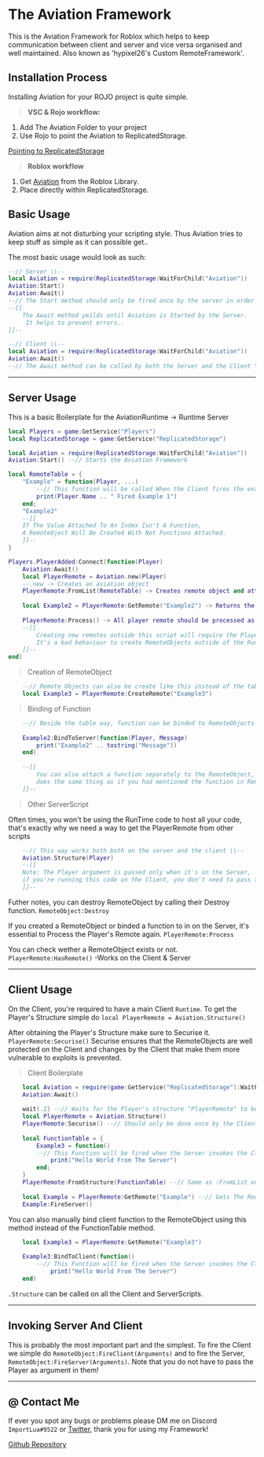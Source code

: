 # The Aviation Framework

This is the Aviation Framework for Roblox which helps to keep communication between client and server and vice versa organised and well maintained. Also known as 'hypixel26's Custom RemoteFramework'.

## Installation Process

Installing Aviation for your ROJO project is quite simple. 

>**VSC & Rojo workflow:**

1. Add The Aviation Folder to your project
1. Use Rojo to point the Aviation to ReplicatedStorage.

[Pointing to ReplicatedStorage](https://github.com/Frieda-VI/Aviation/blob/main/default.project.json)

>**Roblox workflow**
1. Get [Aviation](https://www.roblox.com/library/8014570440/Aviation-V1) from the Roblox Library.
2. Place directly within ReplicatedStorage.

## Basic Usage
Aviation aims at not disturbing your scripting style. Thus Aviation tries to keep stuff as simple as it can possible get..

The most basic usage would look as such:
```lua
--// Server \\--
local Aviation = require(ReplicatedStorage:WaitForChild("Aviation"))
Aviation:Start()
Aviation:Await()
--// The Start method should only be fired once by the server in order to start the Framework \\--
--[[
    The Await method yeilds until Aviation is Started by the Server.
     It helps to prevent errors..
]]--
```

```lua
--// Client \\--
local Aviation = require(ReplicatedStorage:WaitForChild("Aviation"))
Aviation:Await()
--// The Await method can be called by both the Server and the Client \\--
```

---
## Server Usage
This is a basic Boilerplate for the AviationRuntime -> Runtime Server
```lua
local Players = game:GetService("Players")
local ReplicatedStorage = game:GetService("ReplicatedStorage")

local Aviation = require(ReplicatedStorage:WaitForChild("Aviation"))
Aviation:Start() --// Starts the Aviation Framework

local RemoteTable = {
    "Example" = function(Player, ...)
        --// This function will be called When the Client fires the example remote \\--
        print(Player.Name .. " Fired Example 1")
    end;
    "Example2"
    --[[
    If The Value Attached To An Index Isn't A Function,
    A RemoteOject Will Be Created With Not Functions Attached.
    ]]--
}

Players.PlayerAdded:Connect(function(Player)
    Aviation:Await()
    local PlayerRemote = Aviation.new(Player)
    --.new -> Creates an aviation object
    PlayerRemote:FromList(RemoteTable) -> Creates remote object and attaches a function to them if they had one
    
    local Example2 = PlayerRemote:GetRemote("Example2") -> Returns the RemoteObject requested
    
    PlayerRemote:Process() -> All player remote should be processed as soon the functions are attached
    --[[
        Creating new remotes outside this script will require the PlayerRemote to be Processed again!
        It's a bad behaviour to create RemoteObjects outside of the RunTime Script.
    ]]--
end)
```

> Creation of RemoteObject
```lua
    --// Remote Objects can also be create like this instead of the table manner \\--
    local Example3 = PlayerRemote:CreateRemote("Example3")
```

> Binding of Function

```lua
    --// Beside the table way, function can be binded to RemoteObjects in a way demonstrated below \\--
    
    Example2:BindToServer(function(Player, Message)
        print("Example2" .. tostring("Message"))
    end)
    
    --[[
        You can also attach a function separately to the RemoteObject,
        does the same thing as if you had mentioned the function in RemoteTable.
    ]]--
```
> Other ServerScript

Often times, you won't be using the RunTime code to host all your code, that's exactly why we need a way to get the PlayerRemote from other scripts

```lua
    --// This way works both both on the server and the client \\--
    Aviation.Structure(Player)
    --[[ 
    Note: The Player argument is passed only when it's on the Server,
    if you're running this code on the Client, you don't need to pass the Player.
    ]]--
```

Futher notes, you can destroy RemoteObject by calling their Destroy function. `RemoteObject:Destroy`

If you created a RemoteObject or binded a function to in on the Server, it's essential to Process the Player's Remote again. `PlayerRemote:Process`

You can check wether a RemoteObject exists or not. `PlayerRemote:HasRemote()` -Works on the Client & Server

---

## Client Usage

On the Client, you're required to have a main Client `Runtime`.
To get the Player's Structure simple do `local PlayerRemote = Aviation.Structure()`

After obtaining the Player's Structure make sure to Securise it. `PlayerRemote:Securise()`  Securise ensures that the RemoteObjects are well protected on the Client and changes by the Client that make them more vulnerable to exploits is prevented.

> Client Boilerplate

```lua
    local Aviation = require(game:GetService("ReplicatedStorage"):WaitForChild("Aviation"))
    Aviation:Await()
    
    wait(.2) --// Waits for the Player's structure "PlayerRemote" to be processed 
    local PlayerRemote = Aviation.Structure()
    PlayerRemote:Securise() --// Should only be done once by the Client
    
    local FunctionTable = {
        Example3 = function()
        --// This Function will be fired when the Server invokes the Client
            print("Hello World From The Server")
        end;
    }
    PlayerRemote:FromStructure(FunctionTable) --// Same as :FromList on the Server
    
    local Example = PlayerRemote:GetRemote("Example") --// Gets The Requested Remote 
    Example:FireServer()
```

You can also manually bind client function to the RemoteObject using this method instead of the FunctionTable method.

```lua
    local Example3 = PlayerRemote:GetRemote("Example3")
    
    Example3:BindToClient(function()
        --// This Function will be fired when the Server invokes the Client
            print("Hello World From The Server")
    end)
```

`.Structure` can be called on all the Client and ServerScripts. 

---

## Invoking Server And Client

This is probably the most important part and the simplest. To fire the Client we simple do `RemoteObject:FireClient(Arguments)` and to fire the Server, `RemoteObject:FireServer(Arguments)`. Note that you do not have to pass the Player as argument in them!

---

## @ Contact Me

If ever you spot any bugs or problems please DM me on Discord `ImportLua#9522` or [Twitter](https://twitter.com/LuaImport), thank you for using my Framework!

[Github Repository](https://github.com/Frieda-VI/Aviation)
